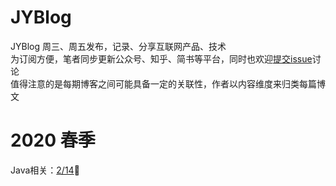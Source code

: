 # JYBlog
JYBlog 周三、周五发布，记录、分享互联网产品、技术 <br>
为订阅方便，笔者同步更新公众号、知乎、简书等平台，同时也欢迎[提交issue](https://github.com/jcNaruto/JYBlog/issues/new)讨论 <br>
值得注意的是每期博客之间可能具备一定的关联性，作者以内容维度来归类每篇博文
# 2020 春季
Java相关：[2/14](https://github.com/jcNaruto/JYBlog/blob/master/docs/0215.md):art:

